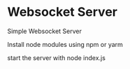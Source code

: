 # Websocket Server

Simple Websocket Server

Install node modules using npm or yarm

start the server with node index.js
